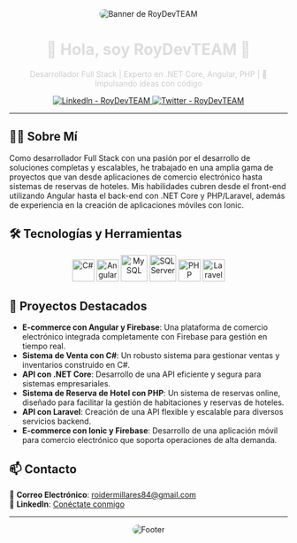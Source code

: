 <div align="center">
  <img src="https://www.canva.com/design/DAGEVkJ0pbg/RMte2mEmP7SsuDwZ08mNKg/view?utm_content=DAGEVkJ0pbg&utm_campaign=designshare&utm_medium=link&utm_source=editor" alt="Banner de RoyDevTEAM" style="border-radius: 10px;">
</div>

<h1 align="center" style="color: #ddd;">🌟 Hola, soy RoyDevTEAM 🌟</h1>
<p align="center" style="color: #ccc;">Desarrollador Full Stack | Experto en .NET Core, Angular, PHP | 🚀 Impulsando ideas con código</p>

<p align="center">
  <!-- Redes sociales -->
  <a href="https://linkedin.com/in/roydevteam">
    <img alt="LinkedIn - RoyDevTEAM" src="https://img.shields.io/badge/LinkedIn-RoyDevTEAM-blue?style=flat&logo=linkedin&logoColor=white">
  </a>
  <a href="https://twitter.com/roydevteam">
    <img alt="Twitter - RoyDevTEAM" src="https://img.shields.io/badge/Twitter-RoyDevTEAM-blue?style=flat&logo=twitter&logoColor=white">
  </a>
</p>

---

## 👨‍💻 Sobre Mí

Como desarrollador Full Stack con una pasión por el desarrollo de soluciones completas y escalables, he trabajado en una amplia gama de proyectos que van desde aplicaciones de comercio electrónico hasta sistemas de reservas de hoteles. Mis habilidades cubren desde el front-end utilizando Angular hasta el back-end con .NET Core y PHP/Laravel, además de experiencia en la creación de aplicaciones móviles con Ionic.

## 🛠 Tecnologías y Herramientas

<div align="center">
  <img src="https://img.icons8.com/color/48/000000/c-sharp-logo.png" alt="C#" width="40" height="40"/>
  <img src="https://img.icons8.com/color/48/000000/angularjs.png" alt="Angular" width="40" height="40"/>
  <img src="https://img.icons8.com/fluency/48/000000/mysql-logo.png" alt="MySQL" width="48" height="48"/>
  <img src="https://img.icons8.com/color/48/000000/microsoft-sql-server.png" alt="SQL Server" width="48" height="48"/>
  <img src="https://img.icons8.com/color/48/000000/php.png" alt="PHP" width="40" height="40"/>
  <img src="https://img.icons8.com/fluency/48/000000/laravel.png" alt="Laravel" width="40" height="40"/>
</div>

## 🚀 Proyectos Destacados

- **E-commerce con Angular y Firebase**: Una plataforma de comercio electrónico integrada completamente con Firebase para gestión en tiempo real.
- **Sistema de Venta con C#**: Un robusto sistema para gestionar ventas y inventarios construido en C#.
- **API con .NET Core**: Desarrollo de una API eficiente y segura para sistemas empresariales.
- **Sistema de Reserva de Hotel con PHP**: Un sistema de reservas online, diseñado para facilitar la gestión de habitaciones y reservas de hoteles.
- **API con Laravel**: Creación de una API flexible y escalable para diversos servicios backend.
- **E-commerce con Ionic y Firebase**: Desarrollo de una aplicación móvil para comercio electrónico que soporta operaciones de alta demanda.

## 📫 Contacto

📧 **Correo Electrónico**: [roidermillares84@gmail.com](mailto:roidermillares84@gmail.com)  
💼 **LinkedIn**: [Conéctate conmigo](https://linkedin.com/in/roydevteam)

---

<div align="center">
  <img src="https://via.placeholder.com/500x100/333/fff?text=Gracias+por+visitar+mi+perfil" alt="Footer" style="border-radius: 10px;">
</div>
